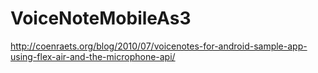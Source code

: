 # VoiceNoteMobileAs3
http://coenraets.org/blog/2010/07/voicenotes-for-android-sample-app-using-flex-air-and-the-microphone-api/
